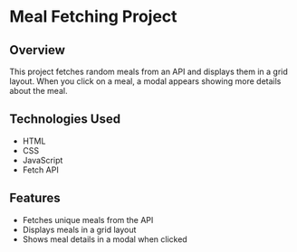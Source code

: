 # Meal Fetching Project

## Overview

This project fetches random meals from an API and displays them in a grid layout. When you click on a meal, a modal appears showing more details about the meal.

## Technologies Used

- HTML
- CSS
- JavaScript
- Fetch API

## Features

- Fetches unique meals from the API
- Displays meals in a grid layout
- Shows meal details in a modal when clicked
